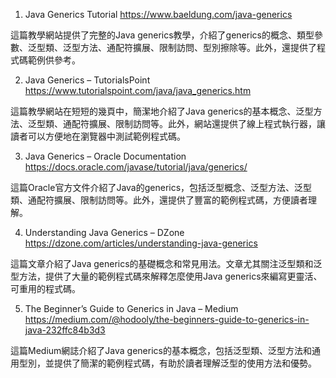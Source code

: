 

1. Java Generics Tutorial
https://www.baeldung.com/java-generics

這篇教學網站提供了完整的Java generics教學，介紹了generics的概念、類型參數、泛型類、泛型方法、通配符擴展、限制訪問、型別擦除等。此外，還提供了程式碼範例供參考。

2. Java Generics – TutorialsPoint
https://www.tutorialspoint.com/java/java_generics.htm

這篇教學網站在短短的幾頁中，簡潔地介紹了Java generics的基本概念、泛型方法、泛型類、通配符擴展、限制訪問等。此外，網站還提供了線上程式執行器，讓讀者可以方便地在瀏覽器中測試範例程式碼。

3. Java Generics – Oracle Documentation
https://docs.oracle.com/javase/tutorial/java/generics/

這篇Oracle官方文件介紹了Java的generics，包括泛型概念、泛型方法、泛型類、通配符擴展、限制訪問等。此外，還提供了豐富的範例程式碼，方便讀者理解。

4. Understanding Java Generics – DZone
https://dzone.com/articles/understanding-java-generics

這篇文章介紹了Java generics的基礎概念和常見用法。文章尤其關注泛型類和泛型方法，提供了大量的範例程式碼來解釋怎麼使用Java generics來編寫更靈活、可重用的程式碼。

5. The Beginner’s Guide to Generics in Java – Medium
https://medium.com/@hodooly/the-beginners-guide-to-generics-in-java-232ffc84b3d3

這篇Medium網誌介紹了Java generics的基本概念，包括泛型類、泛型方法和通用型別，並提供了簡潔的範例程式碼，有助於讀者理解泛型的使用方法和優勢。